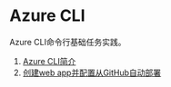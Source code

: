 # Azure CLI

Azure CLI命令行基础任务实践。

1. [Azure CLI简介](./1-azure-cli.md)
2. [创建web app并配置从GitHub自动部署](./2-webapp-github-cd.md)
